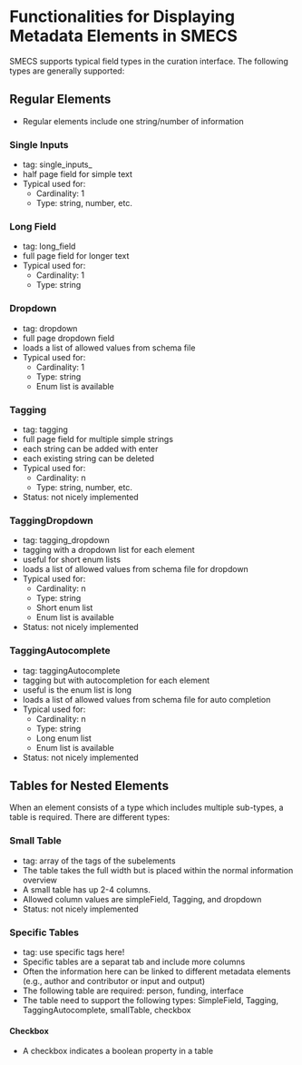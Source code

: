 # Functionalities for Displaying Metadata Elements in SMECS

SMECS supports typical field types in the curation interface. The following types are generally supported:

## Regular Elements
* Regular elements include one string/number of information

### Single Inputs
* tag: single_inputs_
* half page field for simple text
* Typical used for:
     * Cardinality: 1
     * Type: string, number, etc.

### Long Field
* tag: long_field
* full page field for longer text
* Typical used for:
     * Cardinality: 1
     * Type: string

### Dropdown
* tag: dropdown
* full page dropdown field
* loads a list of allowed values from schema file
* Typical used for:
     * Cardinality: 1
     * Type: string
     * Enum list is available

### Tagging
* tag: tagging
* full page field for multiple simple strings
* each string can be added with enter
* each existing string can be deleted
* Typical used for:
     * Cardinality: n
     * Type: string, number, etc.
* Status: not nicely implemented

### TaggingDropdown
* tag: tagging_dropdown
* tagging with a dropdown list for each element
* useful for short enum lists
* loads a list of allowed values from schema file for dropdown
* Typical used for:
     * Cardinality: n
     * Type: string
     * Short enum list
     * Enum list is available
* Status: not nicely implemented

### TaggingAutocomplete
* tag: taggingAutocomplete
* tagging but with autocompletion for each element
* useful is the enum list is long
* loads a list of allowed values from schema file for auto completion
* Typical used for:
     * Cardinality: n
     * Type: string
     * Long enum list
     * Enum list is available
* Status: not nicely implemented

## Tables for Nested Elements
When an element consists of a type which includes multiple sub-types, a table is required. There are different types:

### Small Table
* tag: array of the tags of the subelements
* The table takes the full width but is placed within the normal information overview
* A small table has up 2-4 columns.
* Allowed column values are simpleField, Tagging, and dropdown
* Status: not nicely implemented

### Specific Tables
* tag: use specific tags here!
* Specific tables are a separat tab and include more columns
* Often the information here can be linked to different metadata elements (e.g., author and contributor or input and output)
* The following table are required: person, funding, interface
* The table need to support the following types: SimpleField, Tagging, TaggingAutocomplete, smallTable, checkbox

#### Checkbox
* A checkbox indicates a boolean property in a table
